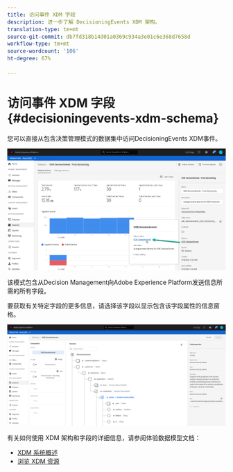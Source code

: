 ```yaml
---
title: 访问事件 XDM 字段
description: 进一步了解 DecisioningEvents XDM 架构。
translation-type: tm+mt
source-git-commit: db7fd318b14d01a0369c934a3e01c6e368d7658d
workflow-type: tm+mt
source-wordcount: '106'
ht-degree: 67%

---
```


# 访问事件 XDM 字段{#decisioningevents-xdm-schema}

您可以直接从包含决策管理模式的数据集中访问DecisioningEvents XDM事件。

![](../../assets/access-schema.png)

该模式包含从Decision Management向Adobe Experience Platform发送信息所需的所有字段。

要获取有关特定字段的更多信息，请选择该字段以显示包含该字段属性的信息窗格。

![](../../assets/schema-fields.png)

有关如何使用 XDM 架构和字段的详细信息，请参阅体验数据模型文档：

* [XDM 系统概述](https://experienceleague.adobe.com/docs/experience-platform/xdm/home.html?lang=zh-Hans)
* [浏览 XDM 资源](https://experienceleague.adobe.com/docs/experience-platform/xdm/ui/explore.html?lang=zh-Hans)

